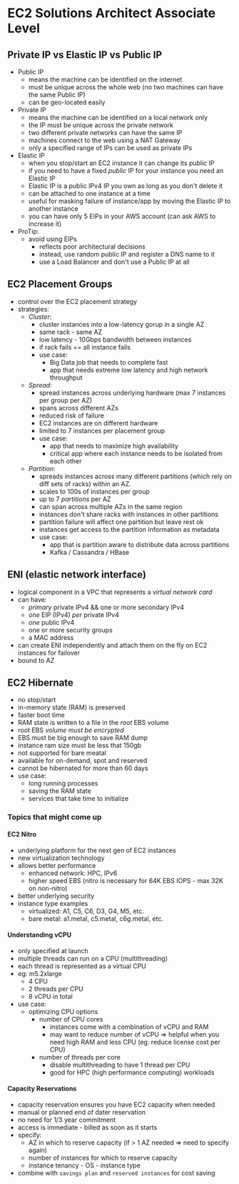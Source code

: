 # EC2 Solutions Architect Associate Level

## Private IP vs Elastic IP vs Public IP

- Public IP
  - means the machine can be identified on the internet
  - must be unique across the whole web (no two machines can have the same Public IP)
  - can be geo-located easily
- Private IP
  - means the machine can be identified on a local network only
  - the IP must be unique across the private network
  - two different private networks can have the same IP
  - machines connect to the web using a NAT Gateway
  - only a specified range of IPs can be used as private IPs
- Elastic IP
  - when you stop/start an EC2 instance it can change its public IP
  - if you need to have a fixed *public* IP for your instance you need an Elastic IP
  - Elastic IP is a public IPv4 IP you own as long as you don't delete it
  - can be attached to one instance at a time
  - useful for masking failure of instance/app by moving the Elastic IP to another instance
  - you can have only 5 EIPs in your AWS account (can ask AWS to increase it)
- ProTip:
  - avoid using EIPs
    - reflects poor architectural decisions
    - instead, use random public IP and register a DNS name to it
    - use a Load Balancer and don't use a Public IP at all

## EC2 Placement Groups

- control over the EC2 placement strategy
- strategies:
  - *Cluster*:
    - cluster instances into a low-latency gorup in a single AZ
    - same rack - same AZ
    - low latency - 10Gbps bandwidth between instances
    - if rack fails == all instance fails
    - use case:
      - Big Data job that needs to complete fast
      - app that needs extreme low latency and high network throughput
  - *Spread*:
    - spread instances across underlying hardware (max 7 instances per group per AZ)
    - spans across different AZs
    - reduced risk of failure
    - EC2 instances are on different hardware
    - limited to 7 instances per placement group
    - use case:
      - app that needs to maximize high availability
      - critical app where each instance needs to be isolated from each other
  - *Partition*:
    - spreads instances across many different partitions (which rely on diff sets of racks) within an AZ.
    - scales to 100s of instances per group
    - up to 7 *partitions* per AZ
    - can span across multiple AZs in the same region
    - instances don't share racks with instances in other partitions
    - partition failure will affect one partition but leave rest ok
    - instances get access to the partition information as metadata
    - use case:
      - app that is partition aware to distribute data across partitions
      - Kafka / Cassandra / HBase

## ENI (elastic network interface)

- logical component in a VPC that represents a *virtual network card*
- can have:
  - *primary* private IPv4 && one or more secondary IPv4
  - *one* EIP (IPv4) *per* private IPv4
  - *one* public IPv4
  - one or more security groups
  - a MAC address
- can create ENI independently and attach them on the fly on EC2 instances for failover
- bound to AZ

## EC2 Hibernate

- no stop/start
- in-memory state (RAM) is preserved
- faster boot time
- RAM state is written to a file in the *root* EBS volume
- root EBS *volume must be encrypted*
- EBS must be big enough to save RAM dump
- instance ram size must be less that 150gb
- not supported for bare meatal
- available for on-demand, spot and reserved
- cannot be hibernated for more than 60 days
- use case:
  - long running processes
  - saving the RAM state
  - services that take time to initialize

### Topics that might come up

#### EC2 Nitro

- underlying platform for the next gen of EC2 instances
- new virtualization technology
- allows better performance
  - enhanced network: HPC, IPv6
  - higher speed EBS (nitro is necessary for 64K EBS IOPS - max 32K on non-nitro)
- better underlying security
- instance type examples
  - virtualized: A1, C5, C6, D3, G4, M5, etc.
  - bare metal: a1.metal, c5.metal, c6g.metal, etc.

#### Understanding vCPU

- only specified at launch
- multiple threads can run on a CPU (multithreading)
- each thread is represented as a virtual CPU
- eg: m5.2xlarge
  - 4 CPU
  - 2 threads per CPU
  - 8 vCPU in total
- use case:
  - optimizing CPU options
    - number of CPU cores
      - instances come with a combination of vCPU and RAM
      - may want to reduce number of vCPU => helpful when you need high RAM and less CPU (eg: reduce license cost per CPU)
    - number of threads per core
      - disable multithreading to have 1 thread per CPU
      - good for HPC (high performance computing) workloads

#### Capacity Reservations

- capacity reservation ensures you have EC2 capacity when needed
- manual or planned end of dater reservation
- no need for 1/3 year commitment
- access is immediate - billed as soon as it starts
- specify:
  - AZ in which to reserve capacity (if > 1 AZ needed => need to specify again)
  - number of instances for which to reserve capacity
  - instance tenancy - OS - instance type
- combine with `savings plan` and `reserved instances` for cost saving

